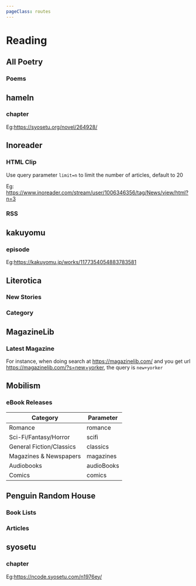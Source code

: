 ```yaml
---
pageClass: routes
---
```


# Reading

## All Poetry

### Poems

<RouteEn author="HenryQW" example="/allpoetry/newest" path="/allpoetry/:order?" :paramsDesc="['Ordering, `best` or `newest`, `best` by default']"/>

## hameln

### chapter

<RouteEn author="huangliangshusheng" example="/hameln/chapter/264928" path="/hameln/chapter/:id" :paramsDesc="['Novel id, can be found in URL']">

Eg:<https://syosetu.org/novel/264928/>

</RouteEn>

## Inoreader

### HTML Clip

<RouteEn author="BeautyyuYanli" example="/inoreader/html_clip/1006346356/News?limit=3" path="/html_clip/:user/:tag" :paramsDesc="[
'user id, the interger after user/ in the example URL',
'tag, the string after tag/ in the example URL',
]">

Use query parameter `limit=n` to limit the number of articles, default to 20

Eg: <https://www.inoreader.com/stream/user/1006346356/tag/News/view/html?n=3>

</RouteEn>

### RSS

<RouteEn author="NavePnow" example="/inoreader/rss/1005137674/user-favorites" path="/rss/:user/:tag" :paramsDesc="[
'user id, the interger after user/ in the example URL',
'tag, the string after tag/ in the example URL',
]">

## kakuyomu

### episode

<RouteEn author="huangliangshusheng" example="/kakuyomu/episode/1177354054883783581" path="/kakuyomu/episode/:id" :paramsDesc="['Novel id, can be found in URL']">

Eg:<https://kakuyomu.jp/works/1177354054883783581>

</RouteEn>

## Literotica

### New Stories

<RouteEn author="nczitzk" example="/literotica/new" path="/literotica/new"/>

### Category

<RouteEn author="nczitzk" example="/literotica/category/anal-sex-stories" path="/literotica/category/:category?" :paramsDesc="['Category, can be found in URL']"/>

## MagazineLib

### Latest Magazine

<RouteEn author="NavePnow" example="/magazinelib/latest-magazine/new+yorker" path="/magazinelib/latest-magazine/:query?" :paramsDesc="['query, search page querystring']"/>

For instance, when doing search at <https://magazinelib.com/> and you get url <https://magazinelib.com/?s=new+yorker>, the query is `new+yorker`

</RouteEn>

## Mobilism

### eBook Releases

<RouteEn author="nitezs" example="/mobilism/forums/books/romance" path="/mobilism/forums/books/:type/:fulltext?" :paramsDesc="['Category', 'Retrieve fulltext, specify `y` to enable']">

| Category                 | Parameter  |
| ------------------------ | ---------- |
| Romance                  | romance    |
| Sci-Fi/Fantasy/Horror    | scifi      |
| General Fiction/Classics | classics   |
| Magazines & Newspapers   | magazines  |
| Audiobooks               | audioBooks |
| Comics                   | comics     |

</RouteEn>

## Penguin Random House

### Book Lists

<RouteEn author="StevenRCE0" example="/penguin-random-house/the-read-down" path="/penguin-random-house/the-read-down" />

### Articles

<RouteEn author="StevenRCE0" example="/penguin-random-house/articles" path="/penguin-random-house/articles" />

## syosetu

### chapter

<RouteEn author="huangliangshusheng" example="/syosetu/chapter/n1976ey" path="/syosetu/chapter/:id" :paramsDesc="['Novel id, can be found in URL']">

Eg:<https://ncode.syosetu.com/n1976ey/>

</RouteEn>
